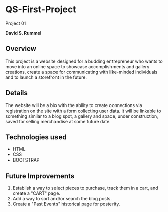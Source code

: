 # QS-First-Project
Project 01

**David S. Rummel**

## Overview
This project is a website designed for a budding entrepreneur who wants to move into an online space to showcase accomplishments and gallery creations, create a space for communicating with like-minded individuals and to launch a storefront in the future.

## Details
The website will be a bio with the ability to create connections via registration on the site with a form collecting user data. It will be linkable to something similar to a blog spot, a gallery and space, under construction, saved for selling merchandise at some future date.

## Technologies used
* HTML
* CSS
* BOOTSTRAP

## Future Improvements
1. Establish a way to select pieces to purchase, track them in a cart, and create a "CART" page.
2. Add a way to sort and/or search the blog posts.
3. Create a "Past Events" historical page for posterity.
